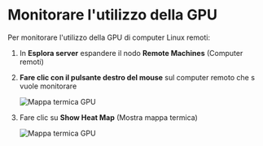 ---
---
# <a name="monitoring-gpu-utilization"></a>Monitorare l'utilizzo della GPU
Per monitorare l'utilizzo della GPU di computer Linux remoti:

1. In **Esplora server** espandere il nodo **Remote Machines** (Computer remoti)
2. **Fare clic con il pulsante destro del mouse**  sul computer remoto che s vuole monitorare
    
    ![Mappa termica GPU](media\monitor-gpu\gpu-heatmap-0.png)

2. Fare clic su **Show Heat Map** (Mostra mappa termica)
    
    ![Mappa termica GPU](media\monitor-gpu\heatmap.png)
    